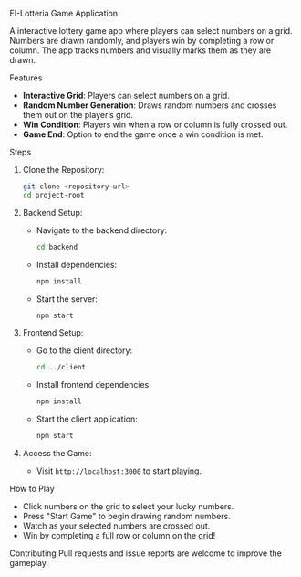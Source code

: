 
 EI-Lotteria Game Application

A  interactive lottery game app where players can select numbers on a grid. Numbers are drawn randomly, and players win by completing a row or column. The app tracks numbers and visually marks them as they are drawn.

 Features
- **Interactive Grid**: Players can select numbers on a grid.
- **Random Number Generation**: Draws random numbers and crosses them out on the player’s grid.
- **Win Condition**: Players win when a row or column is fully crossed out.
- **Game End**: Option to end the game once a win condition is met.


 Steps
1. Clone the Repository:
   ```bash
   git clone <repository-url>
   cd project-root
   ```

2. Backend Setup:
   - Navigate to the backend directory:
     ```bash
     cd backend
     ```
   - Install dependencies:
     ```bash
     npm install
     ```
   - Start the server:
     ```bash
     npm start
     ```

3. Frontend Setup:
   - Go to the client directory:
     ```bash
     cd ../client
     ```
   - Install frontend dependencies:
     ```bash
     npm install
     ```
   - Start the client application:
     ```bash
     npm start
     ```

4. Access the Game:
   - Visit `http://localhost:3000` to start playing.

 How to Play
- Click numbers on the grid to select your lucky numbers.
- Press "Start Game" to begin drawing random numbers.
- Watch as your selected numbers are crossed out.
- Win by completing a full row or column on the grid!

 Contributing
Pull requests and issue reports are welcome to improve the gameplay.

